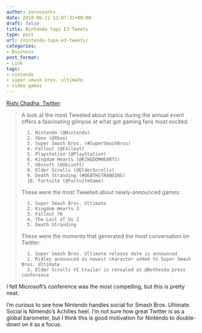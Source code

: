 ```yaml
---
author: zerocounts
date: 2018-06-21 12:07:31+00:00
draft: false
title: Nintendo Tops E3 Tweets
type: post
url: /nintendo-tops-e3-tweets/
categories:
- Business
post_format:
- Link
tags:
- nintendo
- super smash bros. ultimate
- video games
---
```


[Rishi Chadha, Twitter](https://blog.twitter.com/official/en_us/topics/events/2018/Wrapping-up-E3-on-Twitter.html):


<blockquote>A look at the most Tweeted about topics during the annual event offers a fascinating glimpse at what got gaming fans most excited.


> 
> 
 	  1. Nintendo (@Nintendo)
 	  2. Xbox (@Xbox)
 	  3. Super Smash Bros. (#SuperSmashBros)
 	  4. Fallout (@Fallout)
 	  5. Playstation (@PlayStation)
 	  6. Kingdom Hearts (@KINGDOMHEARTS)
 	  7. Ubisoft (@Ubisoft)
 	  8. Elder Scrolls (@ElderScrolls)
 	  9. Death Stranding (#DEATHSTRANDING)
 	  10. Fortnite (@FortniteGame)

These were the most Tweeted about newly-announced games:


 	  1. Super Smash Bros. Ultimate
 	  2. Kingdom Hearts 3
 	  3. Fallout 76
 	  4. The Last of Us 2
 	  5. Death Stranding

These were the moments that generated the most conversation on Twitter:


 	  1. Super Smash Bros. Ultimate release date is announced
 	  2. Ridley announced as newest character added to Super Smash Bros. Ultimate
 	  3. Elder Scrolls VI trailer is revealed at @Bethesda press conference

</blockquote>

I felt Microsoft’s conference was the most compelling, but this is pretty neat.

I’m curious to see how Nintendo handles social for Smash Bros. Ultimate. Social is Nintendo’s Achilles heel. I’m not sure how great Twitter is as a global barometer, but I think this is good motivation for Nintendo to double-down on it as a focus.
